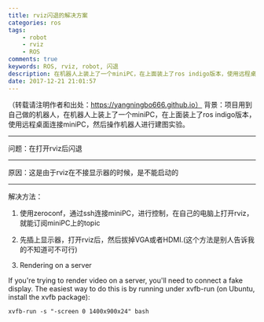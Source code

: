 ```yaml
---
title: rviz闪退的解决方案
categories: ros
tags: 
    - robot
    - rviz
    - ROS
comments: true
keywords: ROS, rviz, robot, 闪退
description: 在机器人上装上了一个miniPC，在上面装上了ros indigo版本，使用远程桌面连接miniPC，然后操作机器人进行建图实验，出现闪退，并提出解决方案。
date: 2017-12-21 21:01:57
---
```

（转载请注明作者和出处：https://yangningbo666.github.io）
背景：项目用到自己做的机器人，在机器人上装上了一个miniPC，在上面装上了ros indigo版本，使用远程桌面连接miniPC，然后操作机器人进行建图实验。

* * *

问题：在打开rviz后闪退

* * *

原因：这是由于rviz在不接显示器的时候，是不能启动的

* * *

解决方法： 

1. 使用zeroconf，通过ssh连接miniPC，进行控制，在自己的电脑上打开rviz，就能订阅miniPC上的topic 

2. 先插上显示器，打开rviz后，然后拔掉VGA或者HDMI.(这个方法是别人告诉我的不知道可不可行)

3. Rendering on a server

If you're trying to render video on a server, you'll need to connect a fake display. The easiest way to do this is by running under xvfb-run (on Ubuntu, install the xvfb package):

```
xvfb-run -s "-screen 0 1400x900x24" bash
```
